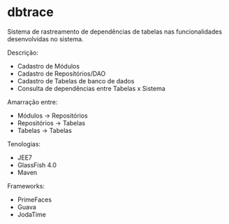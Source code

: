 dbtrace
=======

Sistema de rastreamento de dependências de tabelas nas funcionalidades desenvolvidas no sistema.

Descrição:
- Cadastro de Módulos
- Cadastro de Reposítórios/DAO
- Cadastro de Tabelas de banco de dados
- Consulta de dependências entre Tabelas x Sistema

Amarração entre:
- Módulos -> Repositórios
- Repositórios -> Tabelas
- Tabelas -> Tabelas


Tenologias:
- JEE7
- GlassFish 4.0
- Maven

Frameworks:
- PrimeFaces
- Guava
- JodaTime

